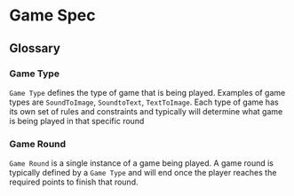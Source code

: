 # Game Spec

## Glossary

### Game Type
`Game Type` defines the type of game that is being played. Examples of game types are `SoundToImage`, `SoundtoText`, `TextToImage`. Each type of game has its own set of rules and constraints and typically will determine what game is being played in that specific round

### Game Round
`Game Round` is a single instance of a game being played. A game round is typically defined by a `Game Type` and will end once the player reaches the required points to finish that round.
